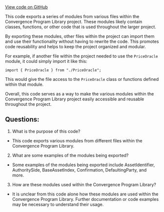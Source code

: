 [View code on GitHub](https://github.com/convergence-rfq/convergence-program-library/rfq/js/generated/types/index.ts)

This code exports a series of modules from various files within the Convergence Program Library project. These modules likely contain classes, functions, or other code that is used throughout the larger project. 

By exporting these modules, other files within the project can import them and use their functionality without having to rewrite the code. This promotes code reusability and helps to keep the project organized and modular.

For example, if another file within the project needed to use the `PriceOracle` module, it could simply import it like this:

```
import { PriceOracle } from "./PriceOracle";
```

This would give the file access to the `PriceOracle` class or functions defined within that module.

Overall, this code serves as a way to make the various modules within the Convergence Program Library project easily accessible and reusable throughout the project.
## Questions: 
 1. What is the purpose of this code?
- This code exports various modules from different files within the Convergence Program Library.

2. What are some examples of the modules being exported?
- Some examples of the modules being exported include AssetIdentifier, AuthoritySide, BaseAssetIndex, Confirmation, DefaultingParty, and more.

3. How are these modules used within the Convergence Program Library?
- It is unclear from this code alone how these modules are used within the Convergence Program Library. Further documentation or code examples may be necessary to understand their usage.
